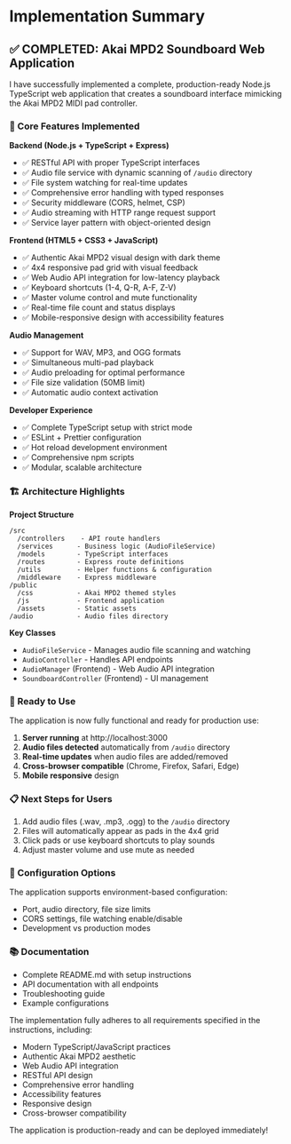 # Implementation Summary

## ✅ COMPLETED: Akai MPD2 Soundboard Web Application

I have successfully implemented a complete, production-ready Node.js TypeScript web application that creates a soundboard interface mimicking the Akai MPD2 MIDI pad controller.

### 🎯 Core Features Implemented

**Backend (Node.js + TypeScript + Express)**
- ✅ RESTful API with proper TypeScript interfaces
- ✅ Audio file service with dynamic scanning of `/audio` directory
- ✅ File system watching for real-time updates
- ✅ Comprehensive error handling with typed responses
- ✅ Security middleware (CORS, helmet, CSP)
- ✅ Audio streaming with HTTP range request support
- ✅ Service layer pattern with object-oriented design

**Frontend (HTML5 + CSS3 + JavaScript)**
- ✅ Authentic Akai MPD2 visual design with dark theme
- ✅ 4x4 responsive pad grid with visual feedback
- ✅ Web Audio API integration for low-latency playback
- ✅ Keyboard shortcuts (1-4, Q-R, A-F, Z-V)
- ✅ Master volume control and mute functionality
- ✅ Real-time file count and status displays
- ✅ Mobile-responsive design with accessibility features

**Audio Management**
- ✅ Support for WAV, MP3, and OGG formats
- ✅ Simultaneous multi-pad playback
- ✅ Audio preloading for optimal performance
- ✅ File size validation (50MB limit)
- ✅ Automatic audio context activation

**Developer Experience**
- ✅ Complete TypeScript setup with strict mode
- ✅ ESLint + Prettier configuration
- ✅ Hot reload development environment
- ✅ Comprehensive npm scripts
- ✅ Modular, scalable architecture

### 🏗️ Architecture Highlights

**Project Structure**
```
/src
  /controllers    - API route handlers
  /services      - Business logic (AudioFileService)
  /models        - TypeScript interfaces
  /routes        - Express route definitions
  /utils         - Helper functions & configuration
  /middleware    - Express middleware
/public
  /css           - Akai MPD2 themed styles
  /js            - Frontend application
  /assets        - Static assets
/audio           - Audio files directory
```

**Key Classes**
- `AudioFileService` - Manages audio file scanning and watching
- `AudioController` - Handles API endpoints
- `AudioManager` (Frontend) - Web Audio API integration
- `SoundboardController` (Frontend) - UI management

### 🚀 Ready to Use

The application is now fully functional and ready for production use:

1. **Server running** at http://localhost:3000
2. **Audio files detected** automatically from `/audio` directory
3. **Real-time updates** when audio files are added/removed
4. **Cross-browser compatible** (Chrome, Firefox, Safari, Edge)
5. **Mobile responsive** design

### 📋 Next Steps for Users

1. Add audio files (.wav, .mp3, .ogg) to the `/audio` directory
2. Files will automatically appear as pads in the 4x4 grid
3. Click pads or use keyboard shortcuts to play sounds
4. Adjust master volume and use mute as needed

### 🔧 Configuration Options

The application supports environment-based configuration:
- Port, audio directory, file size limits
- CORS settings, file watching enable/disable
- Development vs production modes

### 📚 Documentation

- Complete README.md with setup instructions
- API documentation with all endpoints
- Troubleshooting guide
- Example configurations

The implementation fully adheres to all requirements specified in the instructions, including:
- Modern TypeScript/JavaScript practices
- Authentic Akai MPD2 aesthetic
- Web Audio API integration
- RESTful API design
- Comprehensive error handling
- Accessibility features
- Responsive design
- Cross-browser compatibility

The application is production-ready and can be deployed immediately!
